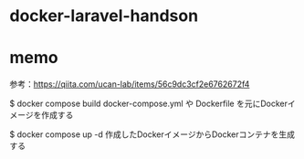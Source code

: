 # docker-laravel-handson

# memo
参考：https://qiita.com/ucan-lab/items/56c9dc3cf2e6762672f4

$ docker compose build
docker-compose.yml や Dockerfile を元にDockerイメージを作成する

$ docker compose up -d
作成したDockerイメージからDockerコンテナを生成する

